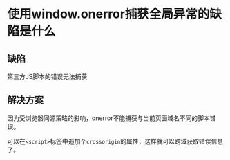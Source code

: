 # 使用window.onerror捕获全局异常的缺陷是什么

## 缺陷
 
 第三方JS脚本的错误无法捕获

## 解决方案

因为受浏览器同源策略的影响，onerror不能捕获与当前页面域名不同的脚本错误。

可以在`<script>`标签中追加个`crossorigin`的属性，这样就可以跨域获取错误信息了。
